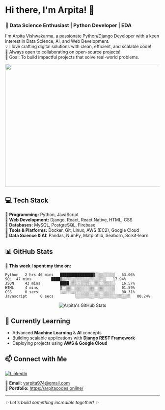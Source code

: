 # Hi there, I'm Arpita! 👋  

### 🚀 Data Science Enthusiast | Python Developer | EDA

I'm Arpita Vishwakarma, a passionate Python/Django Developer with a keen interest in Data Science, AI, and Web Development.                          
💡 I love crafting digital solutions with clean, efficient, and scalable code!                                                                          
🤝 Always open to collaborating on open-source projects!                                                                     
🎯 Goal: To build impactful projects that solve real-world problems.                                       

<img src="https://media.giphy.com/media/LMcB8XospGZO8UQq87/giphy.gif" width="800" height="400">


## 💻 Tech Stack  
🔹 **Programming:** Python, JavaScript                       
🔹 **Web Development:** Django, React, React Native, HTML, CSS  
🔹 **Databases:** MySQL, PostgreSQL, Firebase  
🔹 **Tools & Platforms:** Docker, Git, Linux, AWS (EC2), Google Cloud  
🔹 **Data Science & AI:** Pandas, NumPy, Matplotlib, Seaborn, Scikit-learn  

## 📊 GitHub Stats  



📝  **This week I spent my time on:**
```text
Python   2 hrs 46 mins   ███████████████▓░░░░░░░░░   63.06%
SQL  47 mins         ████▒░░░░░░░░░░░░░░░░░░░░   17.94%
JSON     43 mins         ████░░░░░░░░░░░░░░░░░░░░░   16.57%
HTML     4 mins          ▒░░░░░░░░░░░░░░░░░░░░░░░░   01.59%
CSS      0 secs          ░░░░░░░░░░░░░░░░░░░░░░░░░   00.31%
Javascript      0 secs          ░░░░░░░░░░░░░░░░░░░░░░░░░   00.24%

```


<p align="center">
  <img src="https://github-readme-stats.vercel.app/api?username=Arpita-Vishwakarma&show_icons=true&theme=gotham&cache_seconds=86400" alt="Arpita's GitHub Stats">
</p>

## 🌱 Currently Learning  
- Advanced **Machine Learning** & **AI** concepts  
- Building scalable applications with **Django REST Framework**  
- Deploying projects using **AWS & Google Cloud**  

## 📫 Connect with Me  
[![LinkedIn](https://img.shields.io/badge/LinkedIn-0077B5?style=for-the-badge&logo=linkedin&logoColor=white)](https://www.linkedin.com/in/arpita-vishwakarma-a9a16b222)  

💌 **Email:** varpita974@gmail.com  
🚀 **Portfolio:** https://arpitacodes.online/               

---

_✨ Let's build something incredible together! ✨_  
